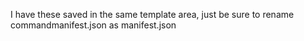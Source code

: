 I have these saved in the same template area, just be sure to rename commandmanifest.json as manifest.json
